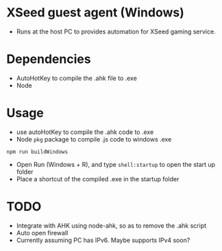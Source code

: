 # XSeed guest agent (Windows)
- Runs at the host PC to provides automation for XSeed gaming service.

# Dependencies
- AutoHotKey to compile the .ahk file to .exe 
- Node

# Usage 
- use autoHotKey to compile the .ahk code to .exe 
- Node `pkg` package to compile .js code to windows .exe 
```
npm run buildWindows
```
- Open Run (Windows + R), and type `shell:startup` to open the start up folder
- Place a shortcut of the compiled .exe in the startup folder

# TODO 
- Integrate with AHK using node-ahk, so as to remove the .ahk script 
- Auto open firewall
- Currently assuming PC has IPv6. Maybe supports IPv4 soon? 